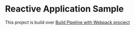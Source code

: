 # Reactive Application Sample

This project is build over [Build Pipeline with Webpack procject](https://github.com/mtbtiago/webpack-app-skeleton)

